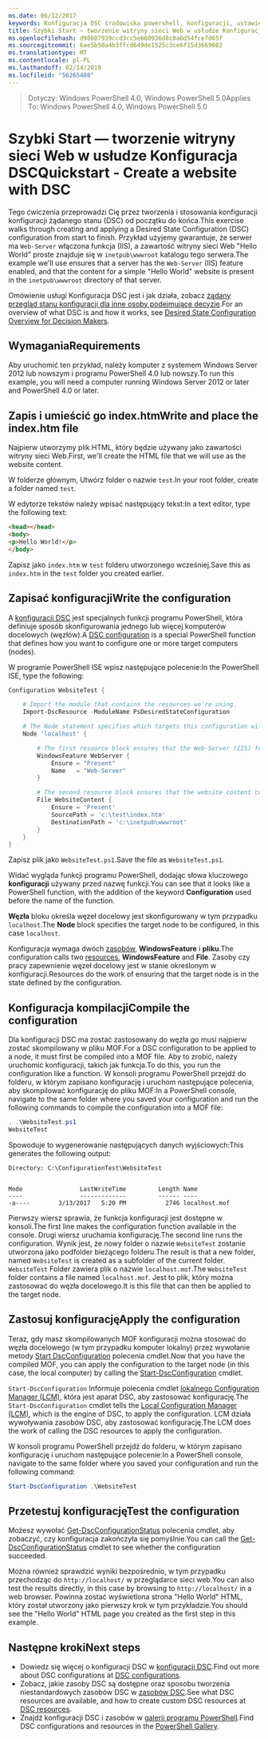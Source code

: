 ```yaml
---
ms.date: 06/12/2017
keywords: Konfiguracja DSC środowiska powershell, konfiguracji, ustawienia
title: Szybki Start — tworzenie witryny sieci Web w usłudze Konfiguracja DSC
ms.openlocfilehash: d98607939ccd3cc5e660936d8c0a6d54fce7d65f
ms.sourcegitcommit: 6ae5b50a4b3ffcd649de1525c3ce6f15d3669082
ms.translationtype: MT
ms.contentlocale: pl-PL
ms.lasthandoff: 02/14/2019
ms.locfileid: "56265488"
---
```

> <span data-ttu-id="51359-103">Dotyczy: Windows PowerShell 4.0, Windows PowerShell 5.0</span><span class="sxs-lookup"><span data-stu-id="51359-103">Applies To: Windows PowerShell 4.0, Windows PowerShell 5.0</span></span>

# <a name="quickstart---create-a-website-with-dsc"></a><span data-ttu-id="51359-104">Szybki Start — tworzenie witryny sieci Web w usłudze Konfiguracja DSC</span><span class="sxs-lookup"><span data-stu-id="51359-104">Quickstart - Create a website with DSC</span></span>

<span data-ttu-id="51359-105">Tego ćwiczenia przeprowadzi Cię przez tworzenia i stosowania konfiguracji konfiguracji żądanego stanu (DSC) od początku do końca.</span><span class="sxs-lookup"><span data-stu-id="51359-105">This exercise walks through creating and applying a Desired State Configuration (DSC) configuration from start to finish.</span></span>
<span data-ttu-id="51359-106">Przykład użyjemy gwarantuje, że serwer ma `Web-Server` włączona funkcja (IIS), a zawartość witryny sieci Web "Hello World" proste znajduje się w `inetpub\wwwroot` katalogu tego serwera.</span><span class="sxs-lookup"><span data-stu-id="51359-106">The example we'll use ensures that a server has the `Web-Server` (IIS) feature enabled, and that the content for a simple "Hello World" website is present in the `inetpub\wwwroot` directory of that server.</span></span>

<span data-ttu-id="51359-107">Omówienie usługi Konfiguracja DSC jest i jak działa, zobacz [żądany przegląd stanu konfiguracji dla inne osoby podejmujące decyzje](../overview/decisionMaker.md).</span><span class="sxs-lookup"><span data-stu-id="51359-107">For an overview of what DSC is and how it works, see [Desired State Configuration Overview for Decision Makers](../overview/decisionMaker.md).</span></span>

## <a name="requirements"></a><span data-ttu-id="51359-108">Wymagania</span><span class="sxs-lookup"><span data-stu-id="51359-108">Requirements</span></span>

<span data-ttu-id="51359-109">Aby uruchomić ten przykład, należy komputer z systemem Windows Server 2012 lub nowszym i programu PowerShell 4.0 lub nowszy.</span><span class="sxs-lookup"><span data-stu-id="51359-109">To run this example, you will need a computer running Windows Server 2012 or later and PowerShell 4.0 or later.</span></span>

## <a name="write-and-place-the-indexhtm-file"></a><span data-ttu-id="51359-110">Zapis i umieścić go index.htm</span><span class="sxs-lookup"><span data-stu-id="51359-110">Write and place the index.htm file</span></span>

<span data-ttu-id="51359-111">Najpierw utworzymy plik HTML, który będzie używany jako zawartości witryny sieci Web.</span><span class="sxs-lookup"><span data-stu-id="51359-111">First, we'll create the HTML file that we will use as the website content.</span></span>

<span data-ttu-id="51359-112">W folderze głównym, Utwórz folder o nazwie `test`.</span><span class="sxs-lookup"><span data-stu-id="51359-112">In your root folder, create a folder named `test`.</span></span>

<span data-ttu-id="51359-113">W edytorze tekstów należy wpisać następujący tekst:</span><span class="sxs-lookup"><span data-stu-id="51359-113">In a text editor, type the following text:</span></span>

```html
<head></head>
<body>
<p>Hello World!</p>
</body>
```

<span data-ttu-id="51359-114">Zapisz jako `index.htm` w `test` folderu utworzonego wcześniej.</span><span class="sxs-lookup"><span data-stu-id="51359-114">Save this as `index.htm` in the `test` folder you created earlier.</span></span>

## <a name="write-the-configuration"></a><span data-ttu-id="51359-115">Zapisać konfiguracji</span><span class="sxs-lookup"><span data-stu-id="51359-115">Write the configuration</span></span>

<span data-ttu-id="51359-116">A [konfiguracji DSC](../configurations/configurations.md) jest specjalnych funkcji programu PowerShell, która definiuje sposób skonfigurowania jednego lub więcej komputerów docelowych (węzłów).</span><span class="sxs-lookup"><span data-stu-id="51359-116">A [DSC configuration](../configurations/configurations.md) is a special PowerShell function that defines how you want to configure one or more target computers (nodes).</span></span>

<span data-ttu-id="51359-117">W programie PowerShell ISE wpisz następujące polecenie:</span><span class="sxs-lookup"><span data-stu-id="51359-117">In the PowerShell ISE, type the following:</span></span>

```powershell
Configuration WebsiteTest {

    # Import the module that contains the resources we're using.
    Import-DscResource -ModuleName PsDesiredStateConfiguration

    # The Node statement specifies which targets this configuration will be applied to.
    Node 'localhost' {

        # The first resource block ensures that the Web-Server (IIS) feature is enabled.
        WindowsFeature WebServer {
            Ensure = "Present"
            Name   = "Web-Server"
        }

        # The second resource block ensures that the website content copied to the website root folder.
        File WebsiteContent {
            Ensure = 'Present'
            SourcePath = 'c:\test\index.htm'
            DestinationPath = 'c:\inetpub\wwwroot'
        }
    }
}
```

<span data-ttu-id="51359-118">Zapisz plik jako `WebsiteTest.ps1`.</span><span class="sxs-lookup"><span data-stu-id="51359-118">Save the file as `WebsiteTest.ps1`.</span></span>

<span data-ttu-id="51359-119">Widać wygląda funkcji programu PowerShell, dodając słowa kluczowego **konfiguracji** używany przed nazwę funkcji.</span><span class="sxs-lookup"><span data-stu-id="51359-119">You can see that it looks like a PowerShell function, with the addition of the keyword **Configuration** used before the name of the function.</span></span>

<span data-ttu-id="51359-120">**Węzła** bloku określa węzeł docelowy jest skonfigurowany w tym przypadku `localhost`.</span><span class="sxs-lookup"><span data-stu-id="51359-120">The **Node** block specifies the target node to be configured, in this case `localhost`.</span></span>

<span data-ttu-id="51359-121">Konfiguracja wymaga dwóch [zasobów](../resources/resources.md), **WindowsFeature** i **pliku**.</span><span class="sxs-lookup"><span data-stu-id="51359-121">The configuration calls two [resources](../resources/resources.md), **WindowsFeature** and **File**.</span></span>
<span data-ttu-id="51359-122">Zasoby czy pracy zapewnienie węzeł docelowy jest w stanie określonym w konfiguracji.</span><span class="sxs-lookup"><span data-stu-id="51359-122">Resources do the work of ensuring that the target node is in the state defined by the configuration.</span></span>

## <a name="compile-the-configuration"></a><span data-ttu-id="51359-123">Konfiguracja kompilacji</span><span class="sxs-lookup"><span data-stu-id="51359-123">Compile the configuration</span></span>

<span data-ttu-id="51359-124">Dla konfiguracji DSC ma zostać zastosowany do węzła go musi najpierw zostać skompilowany w pliku MOF.</span><span class="sxs-lookup"><span data-stu-id="51359-124">For a DSC configuration to be applied to a node, it must first be compiled into a MOF file.</span></span>
<span data-ttu-id="51359-125">Aby to zrobić, należy uruchomić konfiguracji, takich jak funkcja.</span><span class="sxs-lookup"><span data-stu-id="51359-125">To do this, you run the configuration like a function.</span></span>
<span data-ttu-id="51359-126">W konsoli programu PowerShell przejdź do folderu, w którym zapisano konfigurację i uruchom następujące polecenia, aby skompilować konfigurację do pliku MOF:</span><span class="sxs-lookup"><span data-stu-id="51359-126">In a PowerShell console, navigate to the same folder where you saved your configuration and run the following commands to compile the configuration into a MOF file:</span></span>

```powershell
. .\WebsiteTest.ps1
WebsiteTest
```

<span data-ttu-id="51359-127">Spowoduje to wygenerowanie następujących danych wyjściowych:</span><span class="sxs-lookup"><span data-stu-id="51359-127">This generates the following output:</span></span>

```
Directory: C:\ConfigurationTest\WebsiteTest


Mode                LastWriteTime         Length Name
----                -------------         ------ ----
-a----        3/13/2017   5:20 PM           2746 localhost.mof
```

<span data-ttu-id="51359-128">Pierwszy wiersz sprawia, że funkcja konfiguracji jest dostępne w konsoli.</span><span class="sxs-lookup"><span data-stu-id="51359-128">The first line makes the configuration function available in the console.</span></span>
<span data-ttu-id="51359-129">Drugi wiersz uruchamia konfigurację.</span><span class="sxs-lookup"><span data-stu-id="51359-129">The second line runs the configuration.</span></span>
<span data-ttu-id="51359-130">Wynik jest, że nowy folder o nazwie `WebsiteTest` zostanie utworzona jako podfolder bieżącego folderu.</span><span class="sxs-lookup"><span data-stu-id="51359-130">The result is that a new folder, named `WebsiteTest` is created as a subfolder of the current folder.</span></span>
<span data-ttu-id="51359-131">`WebsiteTest` Folder zawiera plik o nazwie `localhost.mof`.</span><span class="sxs-lookup"><span data-stu-id="51359-131">The `WebsiteTest` folder contains a file named `localhost.mof`.</span></span>
<span data-ttu-id="51359-132">Jest to plik, który można zastosować do węzła docelowego.</span><span class="sxs-lookup"><span data-stu-id="51359-132">It is this file that can then be applied to the target node.</span></span>

## <a name="apply-the-configuration"></a><span data-ttu-id="51359-133">Zastosuj konfigurację</span><span class="sxs-lookup"><span data-stu-id="51359-133">Apply the configuration</span></span>

<span data-ttu-id="51359-134">Teraz, gdy masz skompilowanych MOF konfiguracji można stosować do węzła docelowego (w tym przypadku komputer lokalny) przez wywołanie metody [Start DscConfiguration](/powershell/module/psdesiredstateconfiguration/start-dscconfiguration) polecenia cmdlet.</span><span class="sxs-lookup"><span data-stu-id="51359-134">Now that you have the compiled MOF, you can apply the configuration to the target node (in this case, the local computer) by calling the [Start-DscConfiguration](/powershell/module/psdesiredstateconfiguration/start-dscconfiguration) cmdlet.</span></span>

<span data-ttu-id="51359-135">`Start-DscConfiguration` Informuje polecenia cmdlet [lokalnego Configuration Manager (LCM)](../managing-nodes/metaConfig.md), która jest aparat DSC, aby zastosować konfigurację.</span><span class="sxs-lookup"><span data-stu-id="51359-135">The `Start-DscConfiguration` cmdlet tells the [Local Configuration Manager (LCM)](../managing-nodes/metaConfig.md), which is the engine of DSC, to apply the configuration.</span></span>
<span data-ttu-id="51359-136">LCM działa wywoływania zasobów DSC, aby zastosować konfigurację.</span><span class="sxs-lookup"><span data-stu-id="51359-136">The LCM does the work of calling the DSC resources to apply the configuration.</span></span>

<span data-ttu-id="51359-137">W konsoli programu PowerShell przejdź do folderu, w którym zapisano konfigurację i uruchom następujące polecenie:</span><span class="sxs-lookup"><span data-stu-id="51359-137">In a PowerShell console, navigate to the same folder where you saved your configuration and run the following command:</span></span>

```powershell
Start-DscConfiguration .\WebsiteTest
```

## <a name="test-the-configuration"></a><span data-ttu-id="51359-138">Przetestuj konfigurację</span><span class="sxs-lookup"><span data-stu-id="51359-138">Test the configuration</span></span>

<span data-ttu-id="51359-139">Możesz wywołać [Get-DscConfigurationStatus](/powershell/module/psdesiredstateconfiguration/get-dscconfigurationstatus) polecenia cmdlet, aby zobaczyć, czy konfiguracja zakończyła się pomyślnie.</span><span class="sxs-lookup"><span data-stu-id="51359-139">You can call the [Get-DscConfigurationStatus](/powershell/module/psdesiredstateconfiguration/get-dscconfigurationstatus) cmdlet to see whether the configuration succeeded.</span></span>

<span data-ttu-id="51359-140">Można również sprawdzić wyniki bezpośrednio, w tym przypadku przechodząc do `http://localhost/` w przeglądarce sieci web.</span><span class="sxs-lookup"><span data-stu-id="51359-140">You can also test the results directly, in this case by browsing to `http://localhost/` in a web browser.</span></span>
<span data-ttu-id="51359-141">Powinna zostać wyświetlona strona "Hello World" HTML, który został utworzony jako pierwszy krok w tym przykładzie.</span><span class="sxs-lookup"><span data-stu-id="51359-141">You should see the "Hello World" HTML page you created as the first step in this example.</span></span>

## <a name="next-steps"></a><span data-ttu-id="51359-142">Następne kroki</span><span class="sxs-lookup"><span data-stu-id="51359-142">Next steps</span></span>

- <span data-ttu-id="51359-143">Dowiedz się więcej o konfiguracji DSC w [konfiguracji DSC](../configurations/configurations.md).</span><span class="sxs-lookup"><span data-stu-id="51359-143">Find out more about DSC configurations at [DSC configurations](../configurations/configurations.md).</span></span>
- <span data-ttu-id="51359-144">Zobacz, jakie zasoby DSC są dostępne oraz sposobu tworzenia niestandardowych zasobów DSC w [zasobów DSC](../resources/resources.md).</span><span class="sxs-lookup"><span data-stu-id="51359-144">See what DSC resources are available, and how to create custom DSC resources at [DSC resources](../resources/resources.md).</span></span>
- <span data-ttu-id="51359-145">Znajdź konfiguracji DSC i zasobów w [galerii programu PowerShell](https://www.powershellgallery.com/).</span><span class="sxs-lookup"><span data-stu-id="51359-145">Find DSC configurations and resources in the [PowerShell Gallery](https://www.powershellgallery.com/).</span></span>
